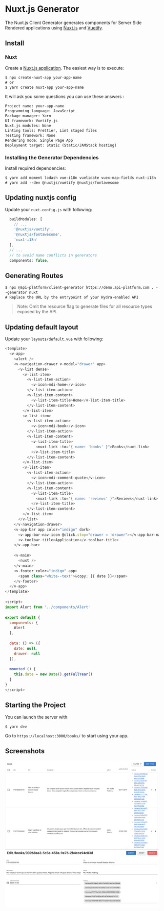 # Nuxt.js Generator

The Nuxt.js Client Generator generates components for Server Side Rendered applications using [Nuxt.js](https://nuxtjs.org/) and [Vuetify](https://vuetifyjs.com/).

## Install

### Nuxt

Create a [Nuxt.js application](https://nuxtjs.org/guides/get-started/installation#using-create-nuxt-app). The easiest way is to execute:  

    $ npx create-nuxt-app your-app-name
    # or
    $ yarn create nuxt-app your-app-name

It will ask you some questions you can use these answers :

```
Project name: your-app-name
Programming language: JavaScript
Package manager: Yarn
UI framework: Vuetify.js
Nuxt.js modules: None
Linting tools: Prettier, Lint staged files
Testing framework: None
Rendering mode: Single Page App
Deployment target: Static (Static/JAMStack hosting)
```

### Installing the Generator Dependencies

Install required dependencies:

    $ yarn add moment lodash vue-i18n vuelidate vuex-map-fields nuxt-i18n
    # yarn add --dev @nuxtjs/vuetify @nuxtjs/fontawesome

## Updating nuxtjs config

Update your `nuxt.config.js` with following:

```javascript
  buildModules: [
    // ...
    '@nuxtjs/vuetify',
    '@nuxtjs/fontawesome',
    'nuxt-i18n'
  ],
  // ...
  // to avoid name conflicts in generators
  components: false,  
```
## Generating Routes

    $ npx @api-platform/client-generator https://demo.api-platform.com . --generator nuxt
    # Replace the URL by the entrypoint of your Hydra-enabled API

> Note: Omit the resource flag to generate files for all resource types exposed by the API.

## Updating default layout


Update your `layouts/default.vue` with following:

```javascript
<template>
  <v-app>
    <alert />
    <v-navigation-drawer v-model="drawer" app>
      <v-list dense>
        <v-list-item>
          <v-list-item-action>
            <v-icon>mdi-home</v-icon>
          </v-list-item-action>
          <v-list-item-content>
            <v-list-item-title>Home</v-list-item-title>
          </v-list-item-content>
        </v-list-item>
        <v-list-item>
          <v-list-item-action>
            <v-icon>mdi-book</v-icon>
          </v-list-item-action>
          <v-list-item-content>
            <v-list-item-title>
              <nuxt-link :to="{ name: 'books' }">Books</nuxt-link>
            </v-list-item-title>
          </v-list-item-content>
        </v-list-item>
        <v-list-item>
          <v-list-item-action>
            <v-icon>mdi-comment-quote</v-icon>
          </v-list-item-action>
          <v-list-item-content>
            <v-list-item-title>
              <nuxt-link :to="{ name: 'reviews' }">Reviews</nuxt-link>
            </v-list-item-title>
          </v-list-item-content>
        </v-list-item>
      </v-list>
    </v-navigation-drawer>
    <v-app-bar app color="indigo" dark>
      <v-app-bar-nav-icon @click.stop="drawer = !drawer"></v-app-bar-nav-icon>
      <v-toolbar-title>Application</v-toolbar-title>
    </v-app-bar>

    <v-main>
      <nuxt />
    </v-main>
    <v-footer color="indigo" app>
      <span class="white--text">&copy; {{ date }}</span>
    </v-footer>
  </v-app>
</template>

<script>
import Alert from '../components/Alert'

export default {
  components: {
    Alert
  },

  data: () => ({
    date: null,
    drawer: null
  }),

  mounted () {
    this.date = new Date().getFullYear()
  }
}
</script>
```

## Starting the Project

You can launch the server with 

    $ yarn dev

Go to `https://localhost:3000/books/` to start using your app.

## Screenshots

![List](images/nuxtjs/client-generator-nuxtjs-list.png)  
![Edit](images/nuxtjs/client-generator-nuxtjs-edit.png)
